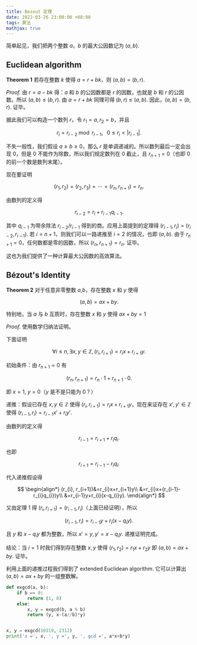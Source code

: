 ```yaml
---
title: Bezout 定理
date: 2022-03-26 23:00:00 +08:00
tags: 算法
mathjax: true
---
```


简单起见，我们把两个整数 $a$，$b$ 的最大公因数记为 $(a,b)$.

## Euclidean algorithm

**Theorem 1** 若存在整数 $k$ 使得 $a=r+bk$，则 $(a,b)=(b,r)$.

*Proof.* 由 $r=a-bk$ 得：$a$ 和 $b$ 的公因数都是 $r$ 的因数，也就是 $b$ 和 $r$ 的公因数。所以 $(a,b) \leq (b,r)$. 由 $a=r+bk$ 同理可得 $(b,r) \leq (a,b)$. 因此，$(a,b)=(b,r)$. 证毕。

据此我们可以构造一个数列 $r$，令 $r_{1}=a, r_{2}=b$，并且

$$
r_{i}=r_{i-2} \bmod r_{i-1},\;\;\; 0\leq r_{i} < |r_{i-1}|.
$$

不失一般性，我们假设 $a \geq b \geq 0$，那么 $r$ 是单调递减的。所以数列最后一定会出现 $0$，但是 $0$ 不能作为除数，所以我们规定数列在 $0$ 截止，且 $r_{n+1}=0$（也即 $0$ 的前一个数是数列末尾）。

现在要证明

$$
(r_{1}, r_{2})=(r_{2}, r_{3})=\cdots=(r_{n},r_{n+1})=r_{n}.
$$

由数列的定义得

$$
r_{i-2}=r_{i}+r_{i-1}q_{i-1}.
$$

其中 $q_{i-1}$ 为带余除法 $r_{i-2}/r_{i-1}$ 得到的商。应用上面提到的定理得 $(r_{i-1}, r_{i})=(r_{i-2}, r_{i-1})$. 若 $i=n+1$，则我们可以一路递推至 $i=2$ 的情况，也即 $(a,b)$. 由于 $r_{n+1}=0$，任何数都是零的因数，所以 $(r_{n},r_{n+1})=r_{n}$. 证毕。

这也为我们提供了一种计算最大公因数的高效算法。

## Bézout's Identity

**Theorem 2** 对于任意非零整数 $a$,$b$，存在整数 $x$ 和 $y$ 使得

$$
(a,b)=ax+by.
$$

特别地，当 $a$ 与 $b$ 互质时，存在整数 $x$ 和 $y$ 使得 $ax+by=1$

*Proof.* 使用数学归纳法证明。

下面证明

$$
\forall i \leq n,\,\exists x,y \in \mathbb{Z},\,(r_{i}, r_{i+1})=r_{i}x+r_{i+1}y.
$$

初始条件：由 $r_{n+1}=0$ 有

$$
(r_{n}, r_{n+1})=r_{n} \cdot 1 + r_{n+1} \cdot 0.
$$

即 $x=1,\ y=0$（$y$ 是不是只能为 $0$？）

递推：假设已存在 $x,y \in \mathbb{Z}$ 使得 $(r_{i}, r_{i+1})=r_{i}x+r_{i+1}y$，现在来证存在 $x',y' \in \mathbb{Z}$ 使得 $(r_{i-1}, r_{i})=r_{i-1}x'+r_{i}y'$.

由数列的定义得

$$
r_{i-1}=r_{i+1}+r_{i}q_{i}.
$$

也即

$$
r_{i+1}=r_{i-1}-r_{i}q_{i}.
$$

代入递推假设得

$$
\begin{align*}
(r_{i}, r_{i+1})&=r_{i}x+r_{i+1}y\\
&=r_{i}x+(r_{i-1}-r_{i}q_{i})y\\
&=r_{i-1}y+r_{i}(x-q_{i}y).
\end{align*}
$$

又由定理 1 得 $(r_{i}, r_{i+1})=(r_{i-1}, r_{i})$（上面已经证明），所以

$$
(r_{i-1}, r_{i})=r_{i-1}y+r_{i}(x-q_{i}y).
$$

且 $y$ 和 $x-q_{i}y$ 都为整数，所以 $x'=y, y'=x-q_{i}y$. 递推证明完成。

结论：当 $i=1$ 时我们得到存在整数 $x,y$ 使得 $(r_{1}, r_{2})=r_{1}x+r_{2}y$ 即 $(a,b)=ax+by$. 证毕。

利用上面的递推过程我们得到了 extended Euclidean algorithm. 它可以计算出 $(a,b)=ax+by$ 的一组整数解。

```python
def exgcd(a, b):
    if b == 0:
        return (1, 0)
    else:
        x, y = exgcd(b, a % b)
        return (y, x-(a//b)*y)


x, y = exgcd(10319, 2312)
print('x =', x, ', y =', y, ', gcd =', a*x+b*y)
```
